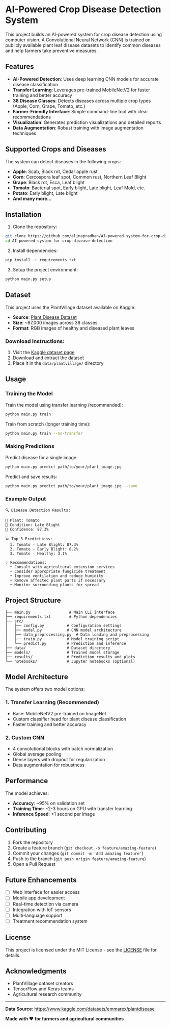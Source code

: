 # AI-Powered Crop Disease Detection System

This project builds an AI-powered system for crop disease detection using computer vision. A Convolutional Neural Network (CNN) is trained on publicly available plant leaf disease datasets to identify common diseases and help farmers take preventive measures.

## Features

- **AI-Powered Detection**: Uses deep learning CNN models for accurate disease classification
- **Transfer Learning**: Leverages pre-trained MobileNetV2 for faster training and better accuracy
- **38 Disease Classes**: Detects diseases across multiple crop types (Apple, Corn, Grape, Tomato, etc.)
- **Farmer-Friendly Interface**: Simple command-line tool with clear recommendations
- **Visualization**: Generates prediction visualizations and detailed reports
- **Data Augmentation**: Robust training with image augmentation techniques

## Supported Crops and Diseases

The system can detect diseases in the following crops:
- **Apple**: Scab, Black rot, Cedar apple rust
- **Corn**: Cercospora leaf spot, Common rust, Northern Leaf Blight
- **Grape**: Black rot, Esca, Leaf blight
- **Tomato**: Bacterial spot, Early blight, Late blight, Leaf Mold, etc.
- **Potato**: Early blight, Late blight
- **And many more...**

## Installation

1. Clone the repository:
```bash
git clone https://github.com/alinapradhan/AI-powered-system-for-crop-disease-detection.git
cd AI-powered-system-for-crop-disease-detection
```

2. Install dependencies:
```bash
pip install -r requirements.txt
```

3. Setup the project environment:
```bash
python main.py setup
```

## Dataset

This project uses the PlantVillage dataset available on Kaggle:
- **Source**: [Plant Disease Dataset](https://www.kaggle.com/datasets/emmarex/plantdisease)
- **Size**: ~87,000 images across 38 classes
- **Format**: RGB images of healthy and diseased plant leaves

### Download Instructions:
1. Visit the [Kaggle dataset page](https://www.kaggle.com/datasets/emmarex/plantdisease)
2. Download and extract the dataset
3. Place it in the `data/plantvillage/` directory

## Usage

### Training the Model

Train the model using transfer learning (recommended):
```bash
python main.py train
```

Train from scratch (longer training time):
```bash
python main.py train --no-transfer
```

### Making Predictions

Predict disease for a single image:
```bash
python main.py predict path/to/your/plant_image.jpg
```

Predict and save results:
```bash
python main.py predict path/to/your/plant_image.jpg --save
```

### Example Output

```
🔍 Disease Detection Results:

📱 Plant: Tomato
🏥 Condition: Late Blight
🎯 Confidence: 87.3%

📊 Top 3 Predictions:
  1. Tomato - Late Blight: 87.3%
  2. Tomato - Early Blight: 8.2%
  3. Tomato - Healthy: 3.1%

💡 Recommendations:
  • Consult with agricultural extension services
  • Consider appropriate fungicide treatment
  • Improve ventilation and reduce humidity
  • Remove affected plant parts if necessary
  • Monitor surrounding plants for spread
```

## Project Structure
 
```
├── main.py                 # Main CLI interface
├── requirements.txt        # Python dependencies
├── src/
│   ├── config.py          # Configuration settings
│   ├── model.py           # CNN model architecture
│   ├── data_preprocessing.py  # Data loading and preprocessing
│   ├── train.py           # Model training script
│   └── predict.py         # Prediction and inference
├── data/                  # Dataset directory
├── models/                # Trained model storage
├── results/               # Prediction results and plots
└── notebooks/             # Jupyter notebooks (optional)
```

## Model Architecture

The system offers two model options:

### 1. Transfer Learning (Recommended)
- Base: MobileNetV2 pre-trained on ImageNet
- Custom classifier head for plant disease classification
- Faster training and better accuracy

### 2. Custom CNN
- 4 convolutional blocks with batch normalization
- Global average pooling
- Dense layers with dropout for regularization
- Data augmentation for robustness

## Performance

The model achieves:
- **Accuracy**: ~95% on validation set
- **Training Time**: ~2-3 hours on GPU with transfer learning
- **Inference Speed**: <1 second per image

## Contributing

1. Fork the repository
2. Create a feature branch (`git checkout -b feature/amazing-feature`)
3. Commit your changes (`git commit -m 'Add amazing feature'`)
4. Push to the branch (`git push origin feature/amazing-feature`)
5. Open a Pull Request

## Future Enhancements

- [ ] Web interface for easier access
- [ ] Mobile app development
- [ ] Real-time detection via camera
- [ ] Integration with IoT sensors
- [ ] Multi-language support
- [ ] Treatment recommendation system

## License

This project is licensed under the MIT License - see the [LICENSE](LICENSE) file for details.

## Acknowledgments

- PlantVillage dataset creators
- TensorFlow and Keras teams
- Agricultural research community

----

**Data Source**: https://www.kaggle.com/datasets/emmarex/plantdisease

**Made with ❤️ for farmers and agricultural communities**
